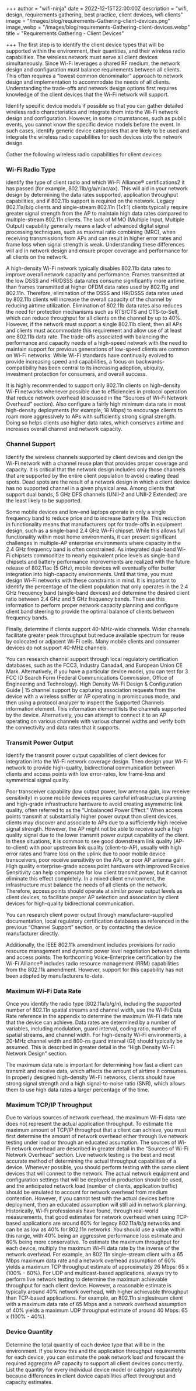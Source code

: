 +++
author = "wifi-ninja"
date = 2022-12-15T22:00:00Z
description = "wifi, design, requirements gathering, best practice, client devices, wifi clients"
image = "/images/blog/requirements-Gathering-client-devices.png"
image_webp = "/images/blog/requirements-Gathering-client-devices.webp"
title = "Requirements Gathering - Client Devices"

+++
The first step is to identify the client device types that will be supported within the environment, their quantities, and their wireless radio capabilities. The wireless network must serve all client devices simultaneously. Since Wi-Fi leverages a shared RF medium, the network design and configuration must balance requirements between all clients. This often requires a “lowest common denominator” approach to network design and implementation to accommodate the needs of all clients. Understanding the trade-offs and network design options first requires knowledge of the client devices that the Wi-Fi network will support.

Identify specific device models if possible so that you can gather detailed wireless radio characteristics and integrate them into the Wi-Fi network design and configuration. However, in some circumstances, such as public events, you cannot know the specific device models before the event. In such cases, identify generic device categories that are likely to be used and integrate the wireless radio capabilities for such devices into the network design.

Gather the following wireless radio capabilities for client devices:

### Wi-Fi Radio Type

identify the type of client radio and which Wi-Fi Alliance® certifications2 it has passed (for example, 802.11b/g/a/n/ac/ax). This will aid in your network design by determining the data rates supported, application throughput capabilities, and if 802.11b support is required on the network. Legacy 802.11a/b/g clients and single-stream 802.11n (1x1:1) clients typically require greater signal strength from the AP to maintain high data rates compared to multiple-stream 802.11n clients. The lack of MIMO (Multiple Input, Multiple Output) capability generally means a lack of advanced digital signal processing techniques, such as maximal ratio combining (MRC), when receiving transmissions from APs and can result in higher error rates and frame loss when signal strength is weak. Understanding these differences will aid in network design and ensure proper coverage and performance for all clients on the network.

A high-density Wi-Fi network typically disables 802.11b data rates to improve overall network capacity and performance. Frames transmitted at the low DSSS and HR/DSSS data rates consume significantly more airtime than frames transmitted at higher OFDM data rates used by 802.11g and 802.11n. Therefore, elimination of the DSSS and HR/DSSS data rates used by 802.11b clients will increase the overall capacity of the channel by reducing airtime utilization. Elimination of 802.11b data rates also reduces the need for protection mechanisms such as RTS/CTS and CTS-to-Self, which can reduce throughput for all clients on the channel by up to 40%. However, if the network must support a single 802.11b client, then all APs and clients must accommodate this requirement and allow use of at least one 802.11b data rate. The trade-offs associated with balancing the performance and capacity needs of a high-speed network with the need to maintain support for previous generations of low-speed clients are common on Wi-Fi networks. While Wi-Fi standards have continually evolved to provide increasing speed and capabilities, a focus on backwards-compatibility has been central to its increasing adoption, ubiquity, investment protection for consumers, and overall success.

It is highly recommended to support only 802.11n clients on high-density Wi-Fi networks whenever possible due to efficiencies in protocol operation that reduce network overhead (discussed in the “Sources of Wi-Fi Network Overhead” section). Also configure a fairly high minimum data rate in most high-density deployments (for example, 18 Mbps) to encourage clients to roam more aggressively to APs with sufficiently strong signal strength. Doing so helps clients use higher data rates, which conserves airtime and increases overall channel and network capacity.

### Channel Support

Identify the wireless channels supported by client devices and design the Wi-Fi network with a channel reuse plan that provides proper coverage and capacity. It is critical that the network design includes only those channels that are supported by the entire client population to avoid creating dead spots. Dead spots are the result of a network design in which a client device has no supported channel in a given physical area. Among clients that support dual bands, 5 GHz DFS channels (UNII-2 and UNII-2 Extended) are the least likely to be supported.

Some mobile devices and low-end laptops operate in only a single frequency band to reduce price and to increase battery life. This reduction in functionality means that manufacturers opt for trade-offs in equipment design, such as a single-band 2.4 GHz Wi-Fi chipset. While this allows full functionality within most home environments, it can present significant challenges in multiple-AP enterprise environments where capacity in the 2.4 GHz frequency band is often constrained. As integrated dual-band Wi-Fi chipsets commoditize to nearly equivalent price levels as single-band chipsets and battery performance improvements are realized with the future release of 802.11ac (5 GHz), mobile devices will eventually offer better integration into high-capacity environments. Until that time, you must design Wi-Fi networks with these constraints in mind. It is important to identify the percentage of the client population that only operates in the 2.4 GHz frequency band (single-band devices) and determine the desired client ratio between 2.4 GHz and 5 GHz frequency bands. Then use this information to perform proper network capacity planning and configure client band steering to provide the optimal balance of clients between frequency bands.

Finally, determine if clients support 40-MHz-wide channels. Wider channels facilitate greater peak throughput but reduce available spectrum for reuse by colocated or adjacent Wi-Fi cells. Many mobile clients and consumer devices do not support 40-MHz channels.

You can research channel support through local regulatory certification databases, such as the FCC3, Industry Canada4, and European Union CE Mark. Alternatively, if you have a particular device model, you can test for 3 FCC ID Search Form (Federal Communications Commission, Office of Engineering and Technology). High Density Wi-Fi Design & Configuration Guide | 15 channel support by capturing association requests from the device with a wireless sniffer or  AP operating in promiscuous mode, and then using a protocol analyzer to inspect the Supported Channels information element. This information element lists the channels supported by the device. Alternatively, you can attempt to connect it to an AP operating on various channels with various channel widths and verify both the connectivity and data rates that it supports.

### Transmit Power Output

Identify the transmit power output capabilities of client devices for integration into the Wi-Fi network coverage design. Then design your Wi-Fi network to provide high-quality, bidirectional communication between clients and access points with low error-rates, low frame-loss and symmetrical signal quality.

Poor transceiver capability (low output power, low antenna gain, low receive sensitivity) in some mobile devices requires careful infrastructure planning and high-grade infrastructure hardware to avoid creating asymmetric link quality, often referred to as the “Unbalanced Power Effect.” When access points transmit at substantially higher power output than client devices, clients may discover and associate to APs due to a sufficiently high receive signal strength. However, the AP might not be able to receive such a high quality signal due to the lower transmit power output capability of the client. In these situations, it is common to see good downstream link quality (AP-to-client) with poor upstream link quality (client-to-AP), usually with high error rates and frame loss on the uplink due to poor mobile device transceivers, poor receive sensitivity on the APs, or poor AP antenna gain. High quality enterprise-grade access point hardware with improved Receive Sensitivity can help compensate for low client transmit power, but it cannot eliminate this effect completely. In a mixed client environment, the infrastructure must balance the needs of all clients on the network. Therefore, access points should operate at similar power output levels as client devices, to facilitate proper AP selection and association by client devices for high-quality bidirectional communication.

You can research client power output through manufacturer-supplied documentation, local regulatory certification databases as referenced in the previous “Channel Support” section, or by contacting the device manufacturer directly.

Additionally, the IEEE 802.11k amendment includes provisions for radio resource management and dynamic power level negotiation between clients and access points. The forthcoming Voice-Enterprise certification by the Wi-Fi Alliance® includes radio resource management (RRM) capabilities from the 802.11k amendment. However, support for this capability has not been adopted by manufacturers to-date.

### Maximum Wi-Fi Data Rate

Once you identify the radio type (802.11a/b/g/n), including the supported number of 802.11n spatial streams and channel width, use the Wi-Fi Data Rate reference in the appendix to determine the maximum Wi-Fi data rate that the device can achieve. Data rates are determined by a number of variables, including modulation, guard interval, coding ratio, number of spatial streams, and channel width. For high-density Wi-Fi environments, a 20-MHz channel width and 800-ns guard interval (GI) should typically be assumed. This is described in greater detail in the “High Density Wi-Fi Network Design” section.

The maximum data rate is important for determining how fast a client can transmit and receive data, which affects the amount of airtime it consumes. In properly designed high-density Wi-Fi networks, clients should have strong signal strength and a high signal-to-noise ratio (SNR), which allows them to use high data rates a larger percentage of the time.

### Maximum TCP/IP Throughput

Due to various sources of network overhead, the maximum Wi-Fi data rate does not represent the actual application throughput. To estimate the maximum amount of TCP/IP throughput that a client can achieve, you must first determine the amount of network overhead either through live network testing under load or through an educated assumption. The sources of Wi-Fi network overhead are described in greater detail in the “Sources of Wi-Fi Network Overhead” section. Live network testing is the best and most accurate method of determining the actual throughput capabilities of a device. Whenever possible, you should perform testing with the same client devices that will connect to the network. The actual network equipment and configuration settings that will be deployed in production should be used, and the anticipated network load (number of clients, application traffic) should be emulated to account for network overhead from medium contention. However, if you cannot test with the actual devices before deployment, then an educated assumption will still aid in network planning. Historically, Wi-Fi professionals have found, through real-world measurements, that good estimates for network overhead when using TCP-based applications are around 60% for legacy 802.11a/b/g networks and can be as low as 40% for 802.11n networks. You should use a value within this range, with 40% being an aggressive performance loss estimate and 60% being more conservative. To estimate the maximum throughput for each device, multiply the maximum Wi-Fi data rate by the inverse of the network overhead. For example, an 802.11n single-stream client with a 65 Mbps maximum data rate and a network overhead assumption of 60% yields a maximum TCP throughput estimate of approximately 26 Mbps: 65 x (100% - 60%). For UDP and multicast-based applications, always try to perform live network testing to determine the maximum achievable throughput for each client device. However, a reasonable estimate is typically around 40% network overhead, with higher achievable throughput than TCP-based applications. For example, an 802.11n singlestream client with a maximum data rate of 65 Mbps and a network overhead assumption of 40% yields a maximum UDP throughput estimate of around 40 Mbps: 65 x (100% - 40%).

### Device Quantity

Determine the total quantity of each device type that will be in the environment. If you know this and the application throughput requirements for each device, you can estimate the peak network load and forecast the required aggregate AP capacity to support all client devices concurrently. List the quantity for every individual device model or category separately because differences in client device capabilities affect throughput and capacity estimates.